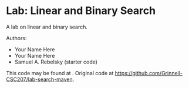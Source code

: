 # Lab: Linear and Binary Search

A lab on linear and binary search.

Authors:

* Your Name Here
* Your Name Here
* Samuel A. Rebelsky (starter code)

This code may be found at <INSERT-URL>. Original code at <https://github.com/Grinnell-CSC207/lab-search-maven>.
